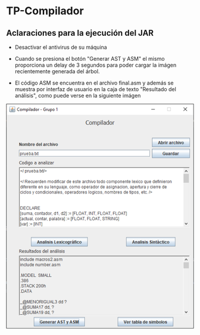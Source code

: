# TP-Compilador

## Aclaraciones para la ejecución del JAR

- Desactivar el antivirus de su máquina

- Cuando se presiona el botón "Generar AST y ASM" el mismo proporciona un delay de 3 segundos para poder cargar la imágen recientemente generada del árbol.

- El código ASM se encuentra en el archivo final.asm y además se muestra por interfaz de usuario en la caja de texto "Resultado del análisis", como puede verse en la siguiente imágen

![asm on result screen](asm-window.png)